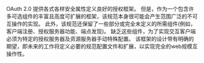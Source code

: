 OAuth 2.0 提供各式各样安全属性定义良好的授权框架。
但是，作为一个包含许多可选组件的丰富且高度可扩展的框架，该规范本身很可能会产生范围广泛的不可互操作的实现。
此外，该规范还保留了一些部分或完全未定义的所需组件(例如，客户端注册、授权服务器功能、端点发现)。
缺乏这些组件，为了实现交互客户端必须为特定的授权服务器及资源服务器手动特殊配置。
该框架的设计带有明确的期望，即未来的工作将定义必要的规范配置文件和扩展，以实现完全的web规模互操作性。   
